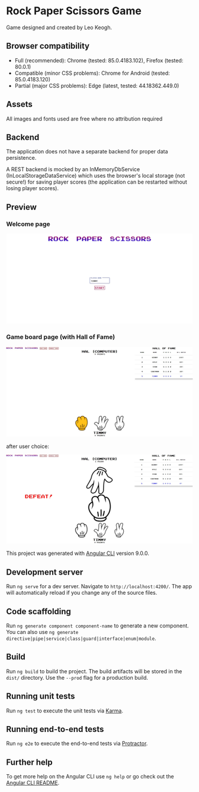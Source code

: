 # Rock Paper Scissors Game

Game designed and created by Leo Keogh.

## Browser compatibility
- Full (recommended): Chrome (tested: 85.0.4183.102), Firefox (tested: 80.0.1)
- Compatible (minor CSS problems): Chrome for Android (tested: 85.0.4183.120)
- Partial (major CSS problems): Edge (latest, tested: 44.18362.449.0)

## Assets
All images and fonts used are free where no attribution required

## Backend
The application does not have a separate backend for proper data persistence.

A REST backend is mocked by an InMemoryDbService (InLocalStorageDataService) which uses the browser's local storage (not secure!) for saving player scores (the application can be restarted without losing player scores).

## Preview

### Welcome page
<kbd>![Welcome screen](src/assets/previews/welcome.jpg)</kbd>

### Game board page (with Hall of Fame)
<kbd>![Game board screen](src/assets/previews/game-board.jpg)</kbd>

after user choice:

<kbd>![Game board with rock screen](src/assets/previews/game-board-rock-play.jpg)</kbd>


This project was generated with [Angular CLI](https://github.com/angular/angular-cli) version 9.0.0.

## Development server

Run `ng serve` for a dev server. Navigate to `http://localhost:4200/`. The app will automatically reload if you change any of the source files.

## Code scaffolding

Run `ng generate component component-name` to generate a new component. You can also use `ng generate directive|pipe|service|class|guard|interface|enum|module`.

## Build

Run `ng build` to build the project. The build artifacts will be stored in the `dist/` directory. Use the `--prod` flag for a production build.

## Running unit tests

Run `ng test` to execute the unit tests via [Karma](https://karma-runner.github.io).

## Running end-to-end tests

Run `ng e2e` to execute the end-to-end tests via [Protractor](http://www.protractortest.org/).

## Further help

To get more help on the Angular CLI use `ng help` or go check out the [Angular CLI README](https://github.com/angular/angular-cli/blob/master/README.md).

